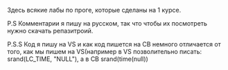 Здесь всякие лабы по проге, которые сделаны на 1 курсе.

P.S Комментарии я пишу на русском, так что чтобы их посмотреть нужно скачать репазитроий.

P.S.S Код я пишу на VS и как код пишется на CB немного отличается от того, как мы пишем на VS(например в VS позволительно писать: srand(LC_TIME, "NULL"), а в CB srand(time(null)) 

